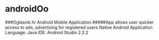 # androidOo
###Oglasnik.hr Android Mobile Application
#####App allows user quicker access to ads, advertising for registered users
Native Android Application 
Language: Java
IDE: Android Studio 2.2.2
